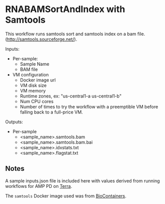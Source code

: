 # RNABAMSortAndIndex with Samtools

This workflow runs samtools sort and samtools index on a bam file.
(http://samtools.sourceforge.net/).

Inputs:
- Per-sample:
  - Sample Name
  - BAM file
- VM configuration
  - Docker image url
  - VM disk size
  - VM memory
  - Runtime zones, ex: "us-central1-a us-central1-b"
  - Num CPU cores
  - Number of times to try the workflow with a preemptible VM before
    falling back to a full-price VM.

Outputs:
- Per-sample
  - &lt;sample_name&gt;.samtools.bam
  - &lt;sample_name&gt;.samtools.bam.bai
  - &lt;sample_name&gt;.idxstats.txt
  - &lt;sample_name&gt;.flagstat.txt

## Notes
A sample inputs.json file is included here with values derived from running workflows for AMP PD on [Terra](https://app.terra.bio/).

The `samtools` Docker image used was from [BioContainers](https://biocontainers.pro).